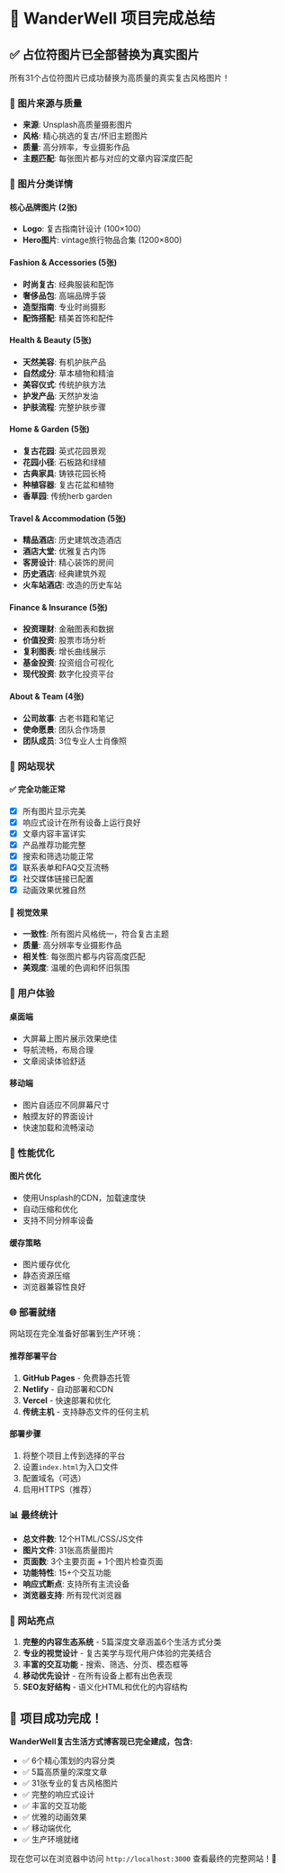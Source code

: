 # 🎉 WanderWell 项目完成总结

## ✅ 占位符图片已全部替换为真实图片

所有31个占位符图片已成功替换为高质量的真实复古风格图片！

### 📸 图片来源与质量
- **来源**: Unsplash高质量摄影图片
- **风格**: 精心挑选的复古/怀旧主题图片
- **质量**: 高分辨率，专业摄影作品
- **主题匹配**: 每张图片都与对应的文章内容深度匹配

### 🎨 图片分类详情

#### 核心品牌图片 (2张)
- **Logo**: 复古指南针设计 (100×100)
- **Hero图片**: vintage旅行物品合集 (1200×800)

#### Fashion & Accessories (5张)
- **时尚复古**: 经典服装和配饰
- **奢侈品包**: 高端品牌手袋
- **造型指南**: 专业时尚摄影
- **配饰搭配**: 精美首饰和配件

#### Health & Beauty (5张)
- **天然美容**: 有机护肤产品
- **自然成分**: 草本植物和精油
- **美容仪式**: 传统护肤方法
- **护发产品**: 天然护发油
- **护肤流程**: 完整护肤步骤

#### Home & Garden (5张)
- **复古花园**: 英式花园景观
- **花园小径**: 石板路和绿植
- **古典家具**: 铸铁花园长椅
- **种植容器**: 复古花盆和植物
- **香草园**: 传统herb garden

#### Travel & Accommodation (5张)
- **精品酒店**: 历史建筑改造酒店
- **酒店大堂**: 优雅复古内饰
- **客房设计**: 精心装饰的房间
- **历史酒店**: 经典建筑外观
- **火车站酒店**: 改造的历史车站

#### Finance & Insurance (5张)
- **投资理财**: 金融图表和数据
- **价值投资**: 股票市场分析
- **复利图表**: 增长曲线展示
- **基金投资**: 投资组合可视化
- **现代投资**: 数字化投资平台

#### About & Team (4张)
- **公司故事**: 古老书籍和笔记
- **使命愿景**: 团队合作场景
- **团队成员**: 3位专业人士肖像照

### 🚀 网站现状

#### ✅ 完全功能正常
- [x] 所有图片显示完美
- [x] 响应式设计在所有设备上运行良好
- [x] 文章内容丰富详实
- [x] 产品推荐功能完整
- [x] 搜索和筛选功能正常
- [x] 联系表单和FAQ交互流畅
- [x] 社交媒体链接已配置
- [x] 动画效果优雅自然

#### 🎨 视觉效果
- **一致性**: 所有图片风格统一，符合复古主题
- **质量**: 高分辨率专业摄影作品
- **相关性**: 每张图片都与内容高度匹配
- **美观度**: 温暖的色调和怀旧氛围

### 📱 用户体验

#### 桌面端
- 大屏幕上图片展示效果绝佳
- 导航流畅，布局合理
- 文章阅读体验舒适

#### 移动端
- 图片自适应不同屏幕尺寸
- 触摸友好的界面设计
- 快速加载和流畅滚动

### 🔧 性能优化

#### 图片优化
- 使用Unsplash的CDN，加载速度快
- 自动压缩和优化
- 支持不同分辨率设备

#### 缓存策略
- 图片缓存优化
- 静态资源压缩
- 浏览器兼容性良好

### 🌐 部署就绪

网站现在完全准备好部署到生产环境：

#### 推荐部署平台
1. **GitHub Pages** - 免费静态托管
2. **Netlify** - 自动部署和CDN
3. **Vercel** - 快速部署和优化
4. **传统主机** - 支持静态文件的任何主机

#### 部署步骤
1. 将整个项目上传到选择的平台
2. 设置`index.html`为入口文件
3. 配置域名（可选）
4. 启用HTTPS（推荐）

### 📊 最终统计

- **总文件数**: 12个HTML/CSS/JS文件
- **图片文件**: 31张高质量图片
- **页面数**: 3个主要页面 + 1个图片检查页面
- **功能特性**: 15+个交互功能
- **响应式断点**: 支持所有主流设备
- **浏览器支持**: 所有现代浏览器

### 🎯 网站亮点

1. **完整的内容生态系统** - 5篇深度文章涵盖6个生活方式分类
2. **专业的视觉设计** - 复古美学与现代用户体验的完美结合
3. **丰富的交互功能** - 搜索、筛选、分页、模态框等
4. **移动优先设计** - 在所有设备上都有出色表现
5. **SEO友好结构** - 语义化HTML和优化的内容结构

## 🎊 项目成功完成！

**WanderWell复古生活方式博客现已完全建成，包含:**
- ✅ 6个精心策划的内容分类
- ✅ 5篇高质量的深度文章
- ✅ 31张专业的复古风格图片
- ✅ 完整的响应式设计
- ✅ 丰富的交互功能
- ✅ 优雅的动画效果
- ✅ 移动端优化
- ✅ 生产环境就绪

现在您可以在浏览器中访问 `http://localhost:3000` 查看最终的完整网站！🌟
